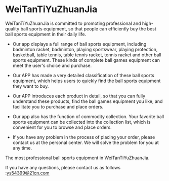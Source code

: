 # WeiTanTiYuZhuanJia

WeiTanTiYuZhuanJia is committed to promoting professional and high-quality ball sports equipment, so that people can efficiently buy the best ball sports equipment in their daily life.

- Our app displays a full range of ball sports equipment, including badminton racket, badminton, playing sportswear, playing protection, basketball, table tennis, table tennis racket, tennis racket and other ball sports equipment. These kinds of complete ball games equipment can meet the user's choice and purchase.

- Our APP has made a very detailed classification of these ball sports equipment, which helps users to quickly find the ball sports equipment they want to buy.

- Our APP introduces each product in detail, so that you can fully understand these products, find the ball games equipment you like, and facilitate you to purchase and place orders.

- Our app also has the function of commodity collection. Your favorite ball sports equipment can be collected into the collection list, which is convenient for you to browse and place orders.

- If you have any problem in the process of placing your order, please contact us at the personal center. We will solve the problem for you at any time.

The most professional ball sports equipment in WeiTanTiYuZhuanJia.

If you have any questions, please contact us as follows :ys54399@21cn.com

